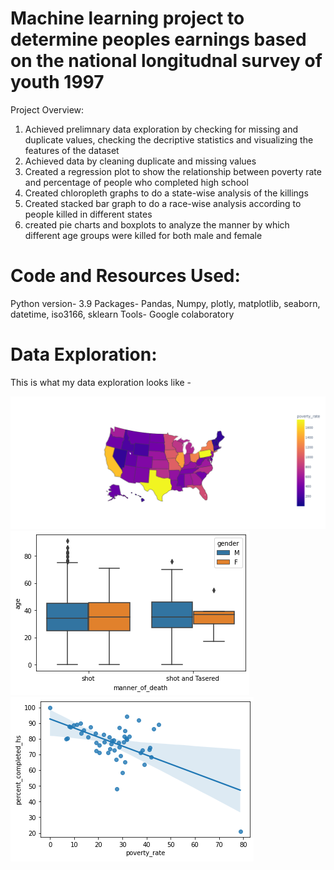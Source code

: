 # Machine learning project to determine peoples earnings based on the national longitudnal survey of youth 1997 
Project Overview:
1) Achieved prelimnary data exploration by checking for missing and duplicate values, checking the decriptive statistics and visualizing the features of the dataset
2) Achieved data by cleaning duplicate and missing values
3) Created a regression plot to show the relationship between poverty rate and percentage of people who completed high school
4) Created chloropleth graphs to do a state-wise analysis of the killings
5) Created stacked bar graph to do a race-wise analysis according to people killed in different states
6) created pie charts and boxplots to analyze the manner by which different age groups were killed for both male and female

# Code and Resources Used:
Python version- 3.9
Packages- Pandas, Numpy, plotly, matplotlib, seaborn, datetime, iso3166, sklearn
Tools- Google colaboratory 

# Data Exploration:
This is what my data exploration looks like -


![newplot](https://github.com/anquabkhan/Fatal_force/blob/main/images/Fatal_force_img1.png)
![newplot (1)](https://github.com/anquabkhan/Fatal_force/blob/main/images/download%20(2).png)
![newplot (1)](https://github.com/anquabkhan/Fatal_force/blob/main/images/download%20(1).png)
